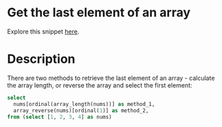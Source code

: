 # Get the last element of an array

Explore this snippet [here](https://count.co/n/f4moFjZCYNV?vm=e).

# Description
There are two methods to retrieve the last element of an array - calculate the array length, or reverse the array and select the first element:

```sql
select 
  nums[ordinal(array_length(nums))] as method_1,
  array_reverse(nums)[ordinal(1)] as method_2,
from (select [1, 2, 3, 4] as nums)
```